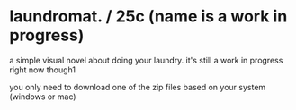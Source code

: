 # laundromat. / 25c (name is a work in progress)

a simple visual novel about doing your laundry. it's still a work in progress right now though1

you only need to download one of the zip files based on your system (windows or mac)
